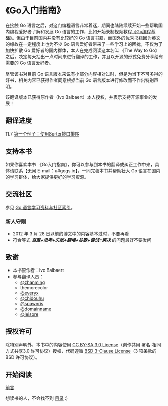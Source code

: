 《Go入门指南》
===================

在接触 Go 语言之后，对这门编程语言非常着迷，期间也陆陆续续开始一些帮助国内编程爱好者了解和发展 Go 语言的工作，比如开始录制视频教程[《Go编程基础》](https://github.com/Unknwon/go-fundamental-programming)。但由于目前国内并没有比较好的 Go 语言书籍，而国外的优秀书籍因为英文的缘故在一定程度上也为不少 Go 语言爱好者带来了一些学习上的困扰，不仅为了加快扩散 Go 爱好者的国内群体，本人在完成阅读这本名叫 《The Way to Go》 之后，决定每天抽出一点时间来进行翻译的工作，并且以开源的形式免费分享给有需要的 Go 语言爱好者。

尽管该书对目前 Go 语言版本来说有小部分内容相对过时，但是为当下不可多得的好书，相关内容已获得作者同意根据当前 Go 语言版本进行修改而不作出特别声明。

该翻译版本已获得原作者（Ivo Balbaert）本人授权，并表示支持开源事业的发展！

## 翻译进度

11.7 [第一个例子：使用Sorter接口排序](eBook/11.7.md)

## 支持本书

如果你喜欢本书 《Go入门指南》，你可以参与到本书的翻译或纠正工作中来，具体请联系【无闻 E-mail：u#gogs.io】，一同完善本书并帮助壮大 Go 语言在国内的学习群体，给大家提供更好的学习资源。

## 交流社区

参见 [Go 语言学习资料与社区索引](https://github.com/Unknwon/go-study-index)。

### 新人守则

- 2012 年 3 月 28 日以前的博文中的内容基本过时，不要再看
- 符合等式 ***百度+思考+失败+翻墙+谷歌+尝试=解决*** 的问题最好不要发问

## 致谢

- 本书原作者：Ivo Balbaert
- 参与翻译人员：
	- [@zhanming](https://github.com/zhanming)
	- themorecolor
	- [@everyx](https://github.com/everyx)
	- [@chidouhu](https://github.com/chidouhu)
	- [@spawnris](https://github.com/spawnris)
	- [@domainname](https://github.com/domainname)
	- [@leisore](https://github.com/leisore)

## 授权许可

除特别声明外，本书中的内容使用 [CC BY-SA 3.0 License](http://creativecommons.org/licenses/by-sa/3.0/)（创作共用 署名-相同方式共享3.0 许可协议）授权，代码遵循 [BSD 3-Clause License](https://github.com/astaxie/build-web-application-with-golang/blob/master/LICENSE.md)（3 项条款的 BSD 许可协议）。

## 开始阅读

[前言](./eBook/preface.md)

想读书的人，不会找不到 [目录](eBook/directory.md) :)

